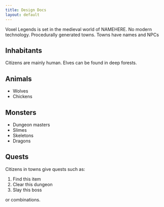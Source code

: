 ```yaml
---
title: Design Docs
layout: default
---
```


Voxel Legends is set in the medieval world of NAMEHERE. No modern technology.
Procedurally generated towns. Towns have names and NPCs

## Inhabitants

Citizens are mainly human. Elves can be found in deep forests.

## Animals

* Wolves
* Chickens

## Monsters

* Dungeon masters
* Slimes
* Skeletons
* Dragons

## Quests

Citizens in towns give quests such as:

1. Find this item
2. Clear this dungeon
3. Slay this boss

or combinations.
